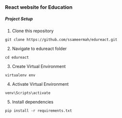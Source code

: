 ### React website for Education

##### Project Setup

1. Clone this repository
```
git clone https://github.com/ssameermah/edureact.git
```
2. Navigate to edureact folder
```
cd edureact
```
3. Create Virtual Environment
```
virtualenv env
```
4. Activate  Virtual Environment
```
venv\Scripts\activate
```
5. Install dependencies
```
pip install -r requirements.txt
```
